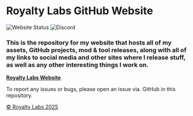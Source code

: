 # Royalty Labs GitHub Website

![Website Status](https://img.shields.io/badge/Website_Status-Under_Construction-yellow?logo=github)  ![Discord](https://img.shields.io/badge/Royalty%E2%80%99%20Labs%20Discord%20Server-darkblue?style=flat&logo=discord&logoColor=white&link=https%3A%2F%2Fdiscord.gg%2FywwvZ66QbX)

### This is the repository for my website that hosts all of my assets, GitHub projects, mod & tool releases, along with all of my links to social media and other sites where I release stuff, as well as any other interesting things I work on.

**[Royalty Labs Website](https://royals-development.github.io)**

To report any issues or bugs, please open an issue via. GitHub in this repository.

[© Royalty Labs 2025](LICENSE.md/)
